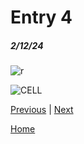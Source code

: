 # Entry 4
##### 2/12/24

![r](https://github.com/fatjond0413/sep10-freedom-project/assets/146867501/cbdeb260-b613-4600-a8b7-7c97e7b58ed4)

![CELL](https://github.com/fatjond0413/sep10-freedom-project/assets/146867501/6f163175-73db-4639-b6eb-a292ac09a9c4)


[Previous](entry03.md) | [Next](entry05.md)

[Home](../README.md)
